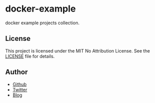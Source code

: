 # docker-example

docker example projects collection.

## License

This project is licensed under the MIT No Attribution License. See the [LICENSE](LICENSE) file for details.

## Author

- [Github](https://github.com/HoshimuraYuto)
- [Twitter](https://twitter.com/HoshimuraYuto)
- [Blog](https://sukiburo.jp/)
